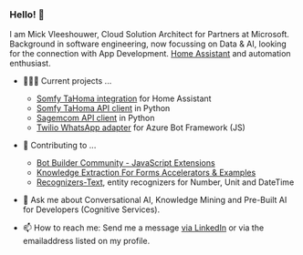 ### Hello! 👋

I am Mick Vleeshouwer, Cloud Solution Architect for Partners at Microsoft. Background in software engineering, now focussing on Data & AI, looking for the connection with App Development. [Home Assistant](https://www.home-assistant.io/) and automation enthusiast. 

- 👨🏼‍💻 Current projects ...
  - [Somfy TaHoma integration](https://github.com/iMicknl/ha-tahoma) for Home Assistant
  - [Somfy TaHoma API client](https://github.com/iMicknl/python-tahoma-api) in Python
  - [Sagemcom API client](https://github.com/imicknl/python-sagemcom-api) in Python
  - [Twilio WhatsApp adapter](https://github.com/BotBuilderCommunity/botbuilder-community-js/blob/master/libraries/botbuilder-adapter-twilio-whatsapp/README.md) for Azure Bot Framework (JS)
  
- 👯 Contributing to ...
  - [Bot Builder Community - JavaScript Extensions](https://github.com/BotBuilderCommunity/botbuilder-community-js)
  - [Knowledge Extraction For Forms Accelerators & Examples](https://github.com/microsoft/knowledge-extraction-recipes-forms)
  - [Recognizers-Text](https://github.com/microsoft/Recognizers-Text), entity recognizers for Number, Unit and DateTime


- 💬 Ask me about Conversational AI, Knowledge Mining and Pre-Built AI for Developers (Cognitive Services).

- 📫 How to reach me:  Send me a message [via LinkedIn](https://www.linkedin.com/in/imick/) or via the emailaddress listed on my profile.
